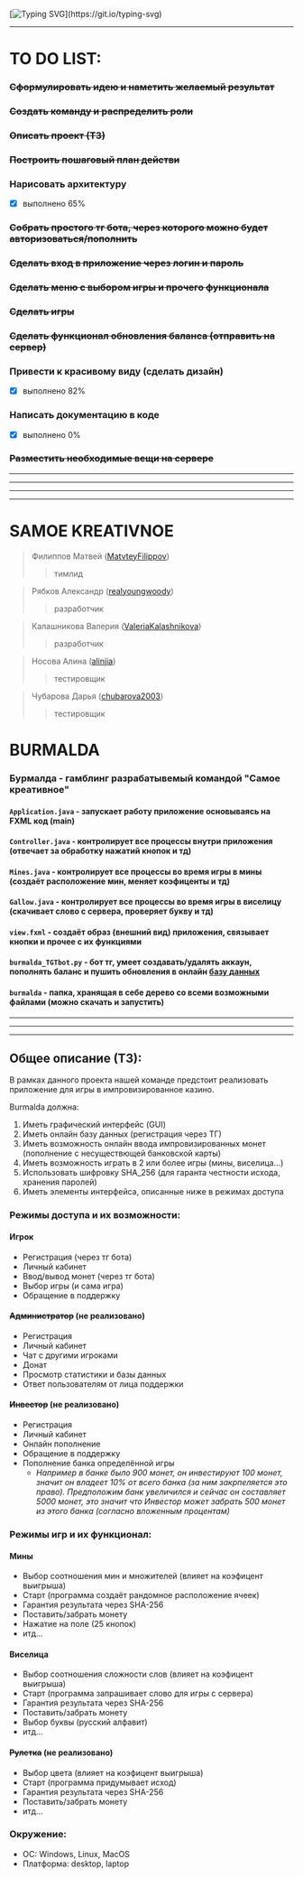 [![Typing SVG](https://readme-typing-svg.herokuapp.com?font=Fira+Code&size=35&pause=1000&color=000000&width=435&lines=%D0%94%D0%BE%D0%B1%D1%80%D0%BE+%D0%BF%D0%BE%D0%B6%D0%B0%D0%BB%D0%BE%D0%B2%D0%B0%D1%82%D1%8C!)](https://git.io/typing-svg)
***
# TO DO LIST:
### ~~Сформулировать идею и наметить желаемый результат~~
### ~~Создать команду и распределить роли~~
### ~~Описать проект (ТЗ)~~
### ~~Построить пошаговый план действи~~
### Нарисовать архитектуру
- [X] выполнено 65%
### ~~Собрать простого тг бота, через которого можно будет авторизоваться/пополнить~~
### ~~Сделать вход в приложение через логин и пароль~~
### ~~Сделать меню с выбором игры и прочего функционала~~
### ~~Сделать игры~~
### ~~Сделать функционал обновления баланса (отправить на сервер)~~
### Привести к красивому виду (сделать дизайн)
- [X] выполнено 82%
### Написать документацию в коде
- [X] выполнено 0%
### ~~Разместить необходимые вещи на сервере~~
***
***
***
***
# SAMOE KREATIVNOE

> Филиппов Матвей ([MatvteyFilippov](https://github.com/MatvteFilippov "GitHub"))
>> тимлид

> Рябков Александр ([realyoungwoody](https://github.com/realyoungwoody "GitHub"))
>> разработчик

> Калашникова Валерия ([ValeriaKalashnikova](https://github.com/ValeriaKalashnikova "GitHub"))
>> разработчик

> Носова Алина ([alinjia](https://github.com/alinjia "GitHub"))
>> тестировщик

> Чубарова Дарья ([chubarova2003](https://github.com/chubarova2003 "GitHub"))
>> тестировщик

# BURMALDA
### Бурмалда - гамблинг разрабатывемый командой "Самое креативное"
#### `Application.java` - запускает работу приложение основываясь на FXML код (main)
#### `Controller.java` - контролирует все процессы внутри приложения (отвечает за обработку нажатий кнопок и тд)
#### `Mines.java` - контролирует все процессы во время игры в мины (создаёт расположение мин, меняет коэфиценты и тд)
#### `Gallow.java` - контролирует все процессы во время игры в виселицу (скачивает слово с сервера, проверяет букву и тд)
#### `view.fxml` - создаёт образ (внешний вид) приложения, связывает кнопки и прочее с их функциями
#### `burmalda_TGTbot.py` - бот тг, умеет создавать/удалять аккаун, пополнять баланс и пушить обновления в онлайн [базу данных](https://burmoldabot.dvervevre.repl.co "хэшированная")
#### `burmalda` - папка, хранящая в себе дерево со всеми возможными файлами (можно скачать и запустить)
***
***
***

## Общее описание (ТЗ):
В рамках данного проекта нашей команде предстоит реализовать приложение для игры в импровизированное казино.

Burmalda должна:
1. Иметь графический интерфейс (GUI)
2. Иметь онлайн базу данных (регистрация через ТГ)
3. Иметь возможность онлайн ввода импровизированных монет (пополнение с несуществющей банковской карты)
4. Иметь возможность играть в 2 или более игры (мины, виселица...)
5. Использовать шифровку SHA_256 (для гаранта честности исхода, хранения паролей)
6. Иметь элементы интерфейса, описанные ниже в режимах доступа

### Режимы доступа и их возможности:
#### Игрок
- Регистрация (через тг бота)
- Личный кабинет
- Ввод/вывод монет (через тг бота)
- Выбор игры (и сама игра)
- Обращение в поддержку

#### ~~Администратор~~ (не реализовано)
- Регистрация
- Личный кабинет
- Чат с другими игроками
- Донат
- Просмотр статистики и базы данных
- Ответ пользователям от лица поддержки

#### ~~Инвестор~~ (не реализовано)
- Регистрация
- Личный кабинет
- Онлайн пополнение
- Обращение в поддержку
- Пополнение банка определённой игры
  - *Например в банке было 900 монет, он инвестируют 100 монет, значит он владеет 10% от всего банка (за ним закрпеляется это право). Предположим банк увеличился и сейчас он составляет 5000 монет, это значит что Инвестор может забрать 500 монет из этого банка (согласно вложенным процентам)*

### Режимы игр и их функционал:
#### Мины
- Выбор соотношения мин и множителей (влияет на коэфицент выигрыша)
- Старт (программа создаёт рандомное расположение ячеек)
- Гарантия результата через SHA-256
- Поставить/забрать монету
- Нажатие на поле (25 кнопок)
- итд...

#### Виселица
- Выбор соотношения сложности слов (влияет на коэфицент выигрыша)
- Старт (программа запрашивает слово для игры с сервера)
- Гарантия результата через SHA-256
- Поставить/забрать монету
- Выбор буквы (русский алфавит)
- итд...

#### ~~Рулетка~~ (не реализовано)
- Выбор цвета (влияет на коэфицент выигрыша)
- Старт (программа придумывает исход)
- Гарантия результата через SHA-256
- Поставить/забрать монету
- итд...


### Окружение:
- ОС: Windows, Linux, MacOS
- Платформа: desktop, laptop
